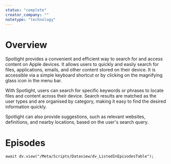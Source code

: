 ```yaml
---
status: "complete"
creator_company: ""
notetype: "technology"
---
```


# Overview
Spotlight provides a convenient and efficient way to search for and access content on Apple devices. It allows users to quickly and easily search for files, applications, emails, and other content stored on their device. It is accessible via a simple keyboard shortcut or by clicking on the magnifying glass icon in the menu bar.

With Spotlight, users can search for specific keywords or phrases to locate files and content across their device. Search results are matched as the user types and are organised by category, making it easy to find the desired information quickly. 

Spotlight can also provide suggestions, such as relevant websites, definitions, and nearby locations, based on the user's search query.

# Episodes
```dataviewjs
await dv.view("/Meta/Scripts/Dataview/dv_ListedInEpisodesTable");
```
